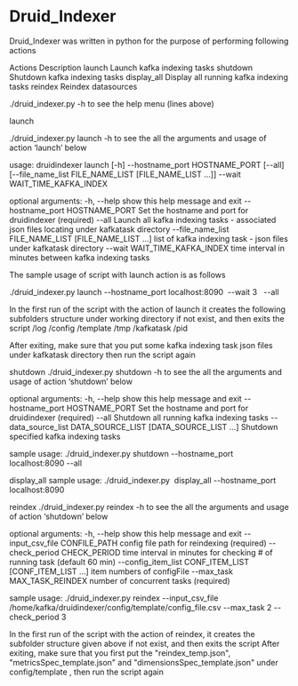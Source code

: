 # Druid_Indexer
Druid_Indexer  was written in  python for the purpose of performing following actions

Actions	Description
launch 	Launch kafka indexing tasks
shutdown 	Shutdown kafka indexing tasks
display_all 	Display all running kafka indexing tasks
reindex 	Reindex datasources

./druid_indexer.py -h  to see the help menu (lines above)

launch 

./druid_indexer.py launch -h  to see the all the arguments and usage of action ‘launch’ below

usage: druidindexer launch [-h] --hostname_port HOSTNAME_PORT [--all]
                           [--file_name_list FILE_NAME_LIST [FILE_NAME_LIST ...]]
                           --wait WAIT_TIME_KAFKA_INDEX

optional arguments:
  -h, --help            show this help message and exit
  --hostname_port HOSTNAME_PORT   Set the hostname and port for druidindexer (required)
  --all                 Launch all kafka indexing tasks - associated json files locating under kafkatask directory
  --file_name_list FILE_NAME_LIST [FILE_NAME_LIST …]  list of kafka indexing task - json files under kafkatask
                        directory
  --wait WAIT_TIME_KAFKA_INDEX    time interval in minutes between kafka indexing tasks


The sample usage of script with launch action is as follows 

./druid_indexer.py launch --hostname_port localhost:8090  --wait 3   --all

In the first run of the script with the action of launch  it creates  the following subfolders structure under working directory if not exist,  and then exits the script
	/log
	/config
		/template
	/tmp
            /kafkatask
            /pid

After exiting, make sure that you put  some  kafka indexing task json files under kafkatask directory  then run the script again
 

shutdown
./druid_indexer.py shutdown -h  to see the all the arguments and usage of action ‘shutdown’ below

optional arguments:
  -h, --help            show this help message and exit
  --hostname_port  HOSTNAME_PORT    Set the hostname and port for druidindexer (required)
  --all                 Shutdown all running kafka indexing tasks
  --data_source_list DATA_SOURCE_LIST [DATA_SOURCE_LIST …]  Shutdown specified kafka indexing tasks

sample usage:
./druid_indexer.py shutdown --hostname_port localhost:8090 --all



display_all
sample usage:
./druid_indexer.py  display_all --hostname_port localhost:8090

reindex 
./druid_indexer.py reindex -h  to see the all the arguments and usage of action ‘shutdown’ below

optional arguments:
  -h, --help            show this help message and exit
  --input_csv_file CONFILE_PATH   config file path for reindexing (required)
  --check_period CHECK_PERIOD time interval in minutes for checking # of running task  (default 60  min)
  --config_item_list CONF_ITEM_LIST [CONF_ITEM_LIST ...]   item numbers of configFile
  --max_task MAX_TASK_REINDEX    number of concurrent tasks (required)

sample usage:
./druid_indexer.py reindex --input_csv_file /home/kafka/druidindexer/config/template/config_file.csv --max_task 2 --check_period 3

In the first run of the script with the action of reindex,  it creates  the subfolder structure given above  if not exist,  and then exits the script
After exiting, make sure that you first put the "reindex_temp.json", "metricsSpec_template.json" and "dimensionsSpec_template.json" under config/template , then run the script again
